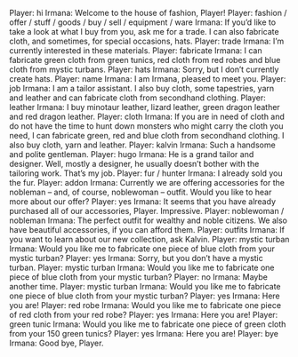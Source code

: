 Player: hi
Irmana: Welcome to the house of fashion, Player!
Player: fashion / offer / stuff / goods / buy / sell / equipment / ware
Irmana: If you’d like to take a look at what I buy from you, ask me for a trade. I can also fabricate cloth, and sometimes, for special occasions, hats.
Player: trade
Irmana: I’m currently interested in these materials.
Player: fabricate
Irmana: I can fabricate green cloth from green tunics, red cloth from red robes and blue cloth from mystic turbans.
Player: hats
Irmana: Sorry, but I don’t currently create hats.
Player: name
Irmana: I am Irmana, pleased to meet you.
Player: job
Irmana: I am a tailor assistant. I also buy cloth, some tapestries, yarn and leather and can fabricate cloth from secondhand clothing.
Player: leather
Irmana: I buy minotaur leather, lizard leather, green dragon leather and red dragon leather.
Player: cloth
Irmana: If you are in need of cloth and do not have the time to hunt down monsters who might carry the cloth you need, I can fabricate green, red and blue cloth from secondhand clothing. I also buy cloth, yarn and leather.
Player: kalvin
Irmana: <blushes> Such a handsome and polite gentleman.
Player: hugo
Irmana: He is a grand tailor and designer. Well, mostly a designer, he usually doesn’t bother with the tailoring work. That’s my job.
Player: fur / hunter
Irmana: I already sold you the fur.
Player: addon
Irmana: Currently we are offering accessories for the nobleman – and, of course, noblewoman – outfit. Would you like to hear more about our offer?
Player: yes
Irmana: It seems that you have already purchased all of our accessories, Player. Impressive.
Player: noblewoman / nobleman
Irmana: The perfect outfit for wealthy and noble citizens. We also have beautiful accessories, if you can afford them.
Player: outfits
Irmana: If you want to learn about our new collection, ask Kalvin.
Player: mystic turban
Irmana: Would you like me to fabricate one piece of blue cloth from your mystic turban?
Player: yes
Irmana: Sorry, but you don’t have a mystic turban.
Player: mystic turban
Irmana: Would you like me to fabricate one piece of blue cloth from your mystic turban?
Player: no
Irmana: Maybe another time.
Player: mystic turban
Irmana: Would you like me to fabricate one piece of blue cloth from your mystic turban?
Player: yes
Irmana: Here you are!
Player: red robe
Irmana: Would you like me to fabricate one piece of red cloth from your red robe?
Player: yes
Irmana: Here you are!
Player: green tunic
Irmana: Would you like me to fabricate one piece of green cloth from your 150 green tunics?
Player: yes
Irmana: Here you are!
Player: bye
Irmana: Good bye, Player.
